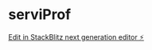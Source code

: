 # serviProf

[Edit in StackBlitz next generation editor ⚡️](https://stackblitz.com/~/github.com/sanchez188/serviProf)